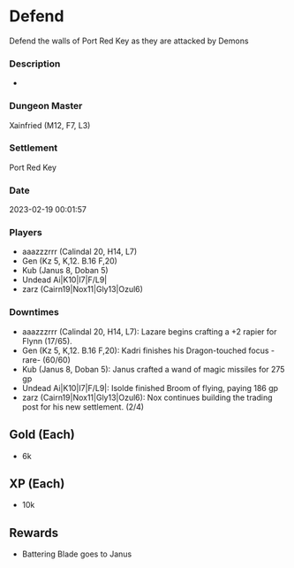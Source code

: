 # Defend
Defend the walls of Port Red Key as they are attacked by Demons
### Description
-
### Dungeon Master
Xainfried (M12, F7, L3)
### Settlement
Port Red Key
### Date
2023-02-19 00:01:57
### Players
* aaazzzrrr (Calindal 20, H14, L7)
* Gen (Kz 5, K,12. B.16 F,20)
* Kub (Janus 8, Doban 5)
* Undead Ai|K10|I7|F/L9|
* zarz (Cairn19|Nox11|Gly13|Ozul6)
### Downtimes
* aaazzzrrr (Calindal 20, H14, L7): Lazare begins crafting a +2 rapier for Flynn (17/65).
* Gen (Kz 5, K,12. B.16 F,20): Kadri finishes his Dragon-touched focus -rare- (60/60)
* Kub (Janus 8, Doban 5): Janus crafted a wand of magic missiles for 275 gp
* Undead Ai|K10|I7|F/L9|: Isolde finished Broom of flying, paying 186 gp
* zarz (Cairn19|Nox11|Gly13|Ozul6): Nox continues building the trading post for his new settlement. (2/4)
## Gold (Each)
* 6k
## XP (Each)
* 10k
## Rewards
* Battering Blade goes to Janus